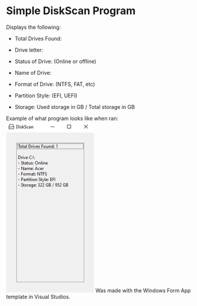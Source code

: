 # Simple DiskScan Program

Displays the following:
- Total Drives Found:
  
- Drive letter:
- Status of Drive: (Online or offline)
- Name of Drive:
- Format of Drive: (NTFS, FAT, etc)
- Partition Style: (EFI, UEFI)
- Storage: Used storage in GB / Total storage in GB

Example of what program looks like when ran:
![Title](Example.PNG)
Was made with the Windows Form App template in Visual Studios.
